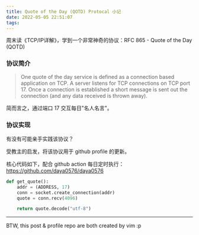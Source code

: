 ```yaml
---
title: Quote of the Day (QOTD) Protocal 小记
date: 2022-05-05 22:51:07
tags:
---
```


周末读《TCP/IP详解》，学到一个非常神奇的协议：RFC 865 - Quote of the Day (QOTD) 

<!--more-->

### 协议简介

> One quote of the day service is defined as a connection based application on TCP.  A server listens for TCP connections on TCP port 17.  Once a connection is established a short message is sent out the connection (and any data received is thrown away).

简而言之，通过端口 17 交互每日"名人名言"。


### 协议实现

有没有可能亲手实践该协议？

受教主的启发，将该协议用于 github profile 的更新。

核心代码如下，配合 github action 每日定时执行：https://github.com/daya0576/daya0576
```python
def get_quote():
    addr = (ADDRESS, 17)
    conn = socket.create_connection(addr)
    quote = conn.recv(4096)

    return quote.decode("utf-8")
```

---

BTW, this post & profile repo are both created by vim :p 


